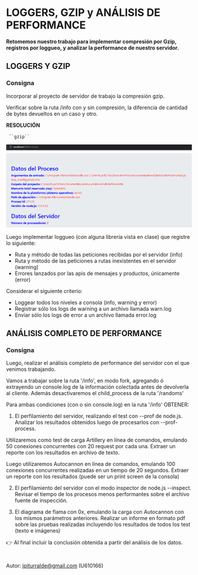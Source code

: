 
  

# LOGGERS, GZIP y ANÁLISIS DE PERFORMANCE
**Retomemos nuestro trabajo para implementar compresión por Gzip, registros por loggueo, y analizar la performance de nuestro servidor.**

## LOGGERS Y GZIP

### Consigna

Incorporar al proyecto de servidor de trabajo la compresión gzip.

Verificar sobre la ruta /info con y sin compresión, la diferencia de cantidad de bytes devueltos en un caso y otro.

  **RESOLUCIÓN**

     ``gzip``

   ![infozip](https://github.com/jpiturralde/cursoBackend/blob/logs/WebSockets/loggers-gzip-performance/infozip.PNG)

Luego implementar loggueo (con alguna librería vista en clase) que registre lo siguiente:

 - Ruta y método de todas las peticiones recibidas por el servidor (info)
 - Ruta y método de las peticiones a rutas inexistentes en el servidor (warning)
 - Errores lanzados por las apis de mensajes y productos, únicamente (error)

Considerar el siguiente criterio:

 - Loggear todos los niveles a consola (info, warning y error)
 - Registrar sólo los logs de warning a un archivo llamada warn.log
 - Enviar sólo los logs de error a un archivo llamada error.log



## ANÁLISIS COMPLETO DE PERFORMANCE

### Consigna

Luego, realizar el análisis completo de performance del servidor con el que venimos trabajando.

Vamos a trabajar sobre la ruta '/info', en modo fork, agregando ó extrayendo un console.log de la información colectada antes de devolverla al cliente. Además desactivaremos el child_process de la ruta '/randoms'

Para ambas condiciones (con o sin console.log) en la ruta '/info' OBTENER:

1) El perfilamiento del servidor, realizando el test con --prof de node.js. Analizar los resultados obtenidos luego de procesarlos con --prof-process. 

Utilizaremos como test de carga Artillery en línea de comandos, emulando 50 conexiones concurrentes con 20 request por cada una. Extraer un reporte con los resultados en archivo de texto.

Luego utilizaremos Autocannon en línea de comandos, emulando 100 conexiones concurrentes realizadas en un tiempo de 20 segundos. Extraer un reporte con los resultados (puede ser un print screen de la consola)

2) El perfilamiento del servidor con el modo inspector de node.js --inspect. Revisar el tiempo de los procesos menos performantes sobre el archivo fuente de inspección.

3) El diagrama de flama con 0x, emulando la carga con Autocannon con los mismos parámetros anteriores.
Realizar un informe en formato pdf sobre las pruebas realizadas incluyendo los resultados de todos los test (texto e imágenes)

👉 Al final incluir la conclusión obtenida a partir del análisis de los datos.


#
Autor: jpiturralde@gmail.com (U610166)
